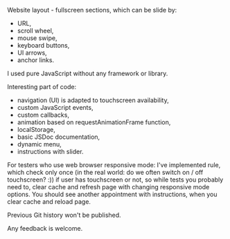 Website layout - fullscreen sections, which can be slide by:
- URL,
- scroll wheel,
- mouse swipe,
- keyboard buttons,
- UI arrows,
- anchor links.

I used pure JavaScript without any framework or library.

Interesting part of code:
- navigation (UI) is adapted to touchscreen availability,
- custom JavaScript events,
- custom callbacks,
- animation based on requestAnimationFrame function,
- localStorage,
- basic JSDoc documentation,
- dynamic menu,
- instructions with slider.

For testers who use web browser responsive mode: I've implemented rule, which check only once (in the real world: do we often switch on / off touchscreen? :)) if user has touchscreen or not, so while tests you probably need to, clear cache and refresh page with changing responsive mode options. You should see another appointment with instructions, when you clear cache and reload page.

Previous Git history won't be published.

Any feedback is welcome.
